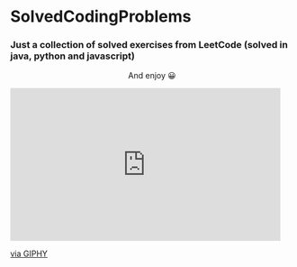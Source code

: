 # SolvedCodingProblems
### Just a collection of solved exercises from LeetCode (solved in java, python and javascript)
<p align="center">
And enjoy 😀
</p>
<iframe src="https://giphy.com/embed/l1J3MyrLOT5fJVW4U" width="480" height="271" style="" frameBorder="0" class="giphy-embed" allowFullScreen></iframe><p><a href="https://giphy.com/gifs/animation-cartoon-anim-l1J3MyrLOT5fJVW4U">via GIPHY</a></p>
